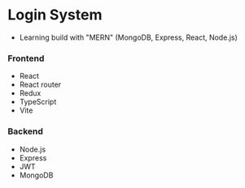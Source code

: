 # Login System
- Learning build with "MERN" (MongoDB, Express, React, Node.js)


### Frontend
- React
- React router
- Redux
- TypeScript
- Vite

### Backend
- Node.js
- Express
- JWT
- MongoDB